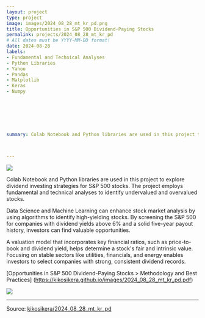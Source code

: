 ```yaml
---
layout: project
type: project
image: images/2024_08_28_mt_kr_pd.png
title: Opportunities in S&P 500 Dividend-Paying Stocks
permalink: projects/2024_08_28_mt_kr_pd
# All dates must be YYYY-MM-DD format!
date: 2024-08-28
labels:
- Fundamental and Technical Analyses
- Python Libraries
- Yahoo
- Pandas
- Matplotlib
- Keras 
- Numpy







summary: Colab Notebook and Python libraries are used in this project to explore dividend investing strategies for S&P 500 stocks. The project employs fundamental and technical analyses to identify undervalued and overvalued stocks.



---
```


<img class="ui image" src="{{ site.baseurl }}/images/2024_08_28_mt_kr_pd_results.png">

Colab Notebook and Python libraries are used in this project to explore dividend investing strategies for S&P 500 stocks. The project employs fundamental and technical analyses to identify undervalued and overvalued stocks.

Data Science and Machine Learning can enhance stock market analysis by using algorithms to identify high-yielding stocks. By screening the S&P 500 for companies with dividend yields above 6% and a solid five-year payout history, investors can find valuable opportunities.

A valuation model that incorporates key financial ratios, such as price-to-book and dividend yield, helps determine a stock's fair and intrinsic value. Focusing on stable sectors like utilities, financials, and energy enables investors to select companies with strong, consistent dividend records.


[Opportunities in S&P 500 Dividend-Paying Stocks > Methodology and Best Practices]
(https://kikosikera.github.io/images/2024_08_28_mt_kr_pd.pdf)


<img class="ui image" src="{{ site.baseurl }}/images/2024_08_28_mt_kr_pd_results.png">


<hr>

Source: <a href="https://kikosikera.github.io/projects/2024_08_28_mt_kr_pd"><i class="large github icon"></i>kikosikera/2024_08_28_mt_kr_pd</a>
